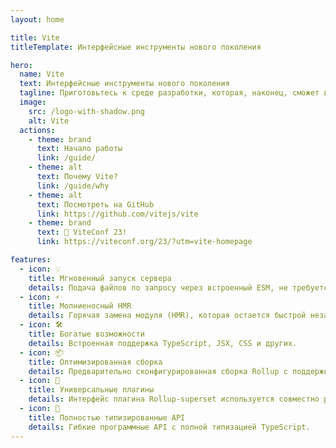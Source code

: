 ```yaml
---
layout: home

title: Vite
titleTemplate: Интерфейсные инструменты нового поколения

hero:
  name: Vite
  text: Интерфейсные инструменты нового поколения
  tagline: Приготовьтесь к среде разработки, которая, наконец, сможет вас догнать.
  image:
    src: /logo-with-shadow.png
    alt: Vite
  actions:
    - theme: brand
      text: Начало работы
      link: /guide/
    - theme: alt
      text: Почему Vite?
      link: /guide/why
    - theme: alt
      text: Посмотреть на GitHub
      link: https://github.com/vitejs/vite
    - theme: brand
      text: 🎉 ViteConf 23!
      link: https://viteconf.org/23/?utm=vite-homepage

features:
  - icon: 💡
    title: Мгновенный запуск сервера
    details: Подача файлов по запросу через встроенный ESM, не требуется связывание!
  - icon: ⚡️
    title: Молниеносный HMR
    details: Горячая замена модуля (HMR), которая остается быстрой независимо от размера приложения.
  - icon: 🛠️
    title: Богатые возможности
    details: Встроенная поддержка TypeScript, JSX, CSS и других.
  - icon: 📦
    title: Оптимизированная сборка
    details: Предварительно сконфигурированная сборка Rollup с поддержкой многостраничного режима и режима библиотеки.
  - icon: 🔩
    title: Универсальные плагины
    details: Интерфейс плагина Rollup-superset используется совместно разработчиком и билдом.
  - icon: 🔑
    title: Полностью типизированные API
    details: Гибкие программные API с полной типизацией TypeScript.
---
```

